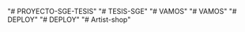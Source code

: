 "# PROYECTO-SGE-TESIS" 
"# TESIS-SGE" 
"# VAMOS" 
"# VAMOS" 
"# DEPLOY" 
"# DEPLOY" 
"# Artist-shop" 
